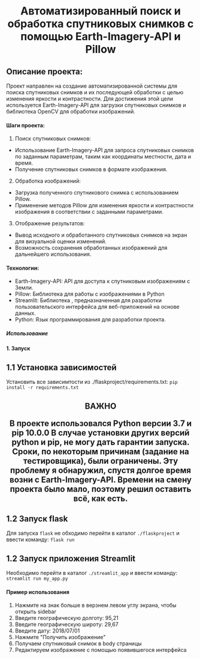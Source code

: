 <h1 align="center">Автоматизированный поиск и обработка спутниковых снимков с помощью Earth-Imagery-API и Pillow</a>  


## Описание проекта:
Проект направлен на создание автоматизированной системы для поиска спутниковых снимков и их последующей обработки с целью изменения яркости и контрастности. Для достижения этой цели используется Earth-Imagery-API для загрузки спутниковых снимков и библиотека OpenCV для обработки изображений.

#### Шаги проекта:

1. Поиск спутниковых снимков:

- Использование Earth-Imagery-API для запроса спутниковых снимков по заданным параметрам, таким как координаты местности, дата и время.
- Получение спутниковых снимков в формате изображения.
2. Обработка изображений:

- Загрузка полученного спутникового снимка с использованием Pillow.
- Применение методов Pillow для изменения яркости и контрастности изображения в соответствии с заданными параметрами.
3. Отображение результатов:

- Вывод исходного и обработанного спутниковых снимков на экран для визуальной оценки изменений.
- Возможность сохранения обработанных изображений для дальнейшего использования.

#### Технологии:
- Earth-Imagery-API: API для доступа к спутниковым изображениям с Земли.
- Pillow: Библиотека для работы с изображениями в Python
- Streamlit: Библиотека , предназначенная для разработки пользовательского интерфейса для веб-приложений на основе данных.
- Python: Язык программирования для разработки проекта.

##### Использование
#### 1. Запуск 
## 1.1 Установка зависимостей 
Установить все зависимтости из  ./flaskproject/requirements.txt:
`pip install -r requirements.txt`
<h2 align="center">ВАЖНО</a>  
<p align="center">В проекте использовался Python версии 3.7 и pip 10.0.0
В случае установки других версий <b>python</b> и <b>pip</b>, не могу дать гарантии запуска.
Сроки, по некоторым причинам (задание на тестировщика), были ограничены. Эту проблему я обнаружил, спустя долгое время возни с Earth-Imagery-API. Времени на смену проекта было мало, поэтому решил оставить всё, как есть.
</p>

## 1.2 Запуск flask
Для запуска `flask` не обходимо перейти в каталог `./flaskproject` и ввести команду:
`flask run`

## 1.2 Запуск приложения Streamlit
Необходимо перейти в каталог `./streamlit_app` и ввести команду:
`streamlit run my_app.py`

#### Пример использования

1. Нажмите на знак больше в верзнем левом углу экрана, чтобы открыть sidebar
2. Введите географическую долготу: 95,21
3. Введите географическую широту: 29,67
4. Введите дату: 2018/07/01
5. Нажмите "Получить изображение"
6. Получаем спутниковый снимок в body страницы
7. Редактируем изображение с помощью появившегося интерфейса


